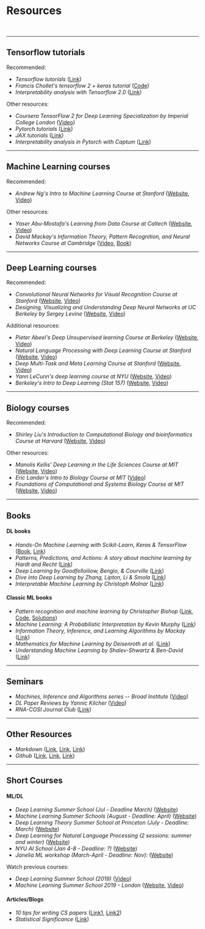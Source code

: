 # Resources
<br>

_____________________________________________________________
## Tensorflow tutorials

Recommended:
* _Tensorflow tutorials_ ([Link](https://www.tensorflow.org/tutorials))
* _Francis Chollet's tensorflow 2 + keras tutorial_ 
([Code](https://colab.research.google.com/drive/1UCJt8EYjlzCs1H1d1X0iDGYJsHKwu-NO?usp=sharing)) 
* _Interpretability analysis with Tensorflow 2.0_ ([Link](https://www.sicara.ai/blog/2019-08-28-interpretability-deep-learning-tensorflow))


Other resources:
* _Coursera TensorFlow 2 for Deep Learning Specialization by Imperial College London_ 
([Video](https://www.coursera.org/specializations/tensorflow2-deeplearning#courses)) 
* _Pytorch tutorials_ ([Link](https://pytorch.org/tutorials))
* _JAX tutorials_ ([Link](https://jax.readthedocs.io/en/latest))
* _Interpretability analysis in Pytorch with Captum_ ([Link](https://captum.ai/tutorials/))


_____________________________________________________________
## Machine Learning courses

Recommended:
* _Andrew Ng's Intro to Machine Learning Course at Stanford_ 
([Website](http://cs229.stanford.edu/), 
[Video](https://www.youtube.com/playlist?list=PLoROMvodv4rMiGQp3WXShtMGgzqpfVfbU)) 

Other resources:
* _Yaser Abu-Mostafa's Learning from Data Course at Caltech_ 
([Website](http://work.caltech.edu/lectures.html), 
[Video](https://www.youtube.com/playlist?list=PLD63A284B7615313A)) 
* _David Mackay's Information Theory, Pattern Recognition, and Neural Networks Course at Cambridge_ 
([Video](http://videolectures.net/course_information_theory_pattern_recognition/), 
[Book](http://www.inference.org.uk/mackay/itila/)) 

_____________________________________________________________
## Deep Learning courses

Recommended:
* _Convolutional Neural Networks for Visual Recognition Course at Stanford_ 
([Website](http://cs231n.github.io/), 
[Video](https://www.youtube.com/playlist?list=PL3FW7Lu3i5JvHM8ljYj-zLfQRF3EO8sYv)) 
* _Designing, Visualizing and Understanding Deep Neural Networks at UC Berkeley by Sergey Levine_
([Website](https://bcourses.berkeley.edu/courses/1453965), 
[Video](https://www.youtube.com/playlist?list=PL_iWQOsE6TfVmKkQHucjPAoRtIJYt8a5A)) 


Additional resources:
* _Pieter Abeel's Deep Unsupervised learning Course at Berkeley_ 
([Website](https://sites.google.com/view/berkeley-cs294-158-sp19/home), 
[Video](https://www.youtube.com/channel/UCf4SX8kAZM_oGcZjMREsU9w/videos)) 
* _Natural Language Processing with Deep Learning Course at Stanford_
([Website](http://web.stanford.edu/class/cs224n/), 
[Video](https://www.youtube.com/playlist?list=PLoROMvodv4rOhcuXMZkNm7j3fVwBBY42z)) 
* _Deep Multi-Task and Meta Learning Course at Stanford_
([Website](https://cs330.stanford.edu/), 
[Video](https://www.youtube.com/playlist?list=PLoROMvodv4rMC6zfYmnD7UG3LVvwaITY5)) 
* _Yann LeCunn's deep learning course at NYU_
([Website](https://atcold.github.io/pytorch-Deep-Learning/), [Video](http://bit.ly/pDL-YouTube)) 
* _Berkeley's Intro to Deep Learning (Stat 157)_
([Website](https://courses.d2l.ai/berkeley-stat-157/index.html), [Video](https://www.youtube.com/playlist?list=PLZSO_6-bSqHQHBCoGaObUljoXAyyqhpFW)) 


_____________________________________________________________
## Biology courses

Recommended:
* _Shirley Liu's Introduction to Computational Biology and bioinformatics Course at Harvard_
([Website](https://liulab-dfci.github.io/bioinfo-combio/), [Video](https://www.youtube.com/playlist?list=PLeB-Dlq-v6taAXK6ZCGfqImrNWJzFt3p3)) 


Other resources:
* _Manolis Kellis' Deep Learning in the Life Sciences Course at MIT_
([Website](https://mit6874.github.io/), 
[Video](https://www.youtube.com/playlist?list=PLypiXJdtIca5ElZMWHl4HMeyle2AzUgVB)) 
* _Eric Lander's Intro to Biology Course at MIT_
([Video](https://www.edx.org/course/introduction-to-biology-the-secret-of-life-3)) 
* _Foundations of Computational and Systems Biology Course at MIT_
([Website](https://ocw.mit.edu/courses/biology/7-91j-foundations-of-computational-and-systems-biology-spring-2014/), 
[Video](https://www.youtube.com/playlist?list=PLUl4u3cNGP63uK-oWiLgO7LLJV6ZCWXac)) 



________________________________________________________________________________________
## Books

#### DL books
* _Hands-On Machine Learning with Scikit-Learn, Keras & TensorFlow_ ([Book](https://www.amazon.com/Hands-Machine-Learning-Scikit-Learn-TensorFlow/dp/1492032646), [Link](https://github.com/ageron/handson-ml2))
* _Patterns, Predictions, and Actions: A story about machine learning by Hardt and Recht_ ([Link](https://mlstory.org/pdf/patterns.pdf))
* _Deep Learning by Goodfelloiiiow, Bengio, & Courville_ ([Link](https://www.deeplearningbook.org/))
* _Dive into Deep Learning by Zhang, Lipton, Li & Smola_ ([Link](https://d2l.ai/chapter_introduction/index.html))
* _Interpretable Machine Learning by Christoph Molnar_ ([Link](https://christophm.github.io/interpretable-ml-book/))

#### Classic ML books
* _Pattern recognition and machine learning by Christopher Bishop_ ([Link](https://www.dropbox.com/s/7o08dn8gtdoj0em/Bishop-Pattern-Recognition-and-Machine-Learning-2006.pdf?dl=0), [Code](https://github.com/ctgk/PRML), [Solutions](https://www.dropbox.com/s/rl5m2mk3mfc5fgh/Bishop--Pattern%20recognition%20and%20Machine%20learning%20solutions.pdf.pdf?dl=0))
* _Machine Learning: A Probabilistic Interpretation by Kevin Murphy_ ([Link](https://www.dropbox.com/s/ejg02cej400zb1f/ML%20Machine%20Learning-A%20Probabilistic%20Perspective.pdf?dl=0))
* _Information Theory, Inference, and Learning Algorithms by Mackay_ ([Link](https://www.dropbox.com/s/fdt02bg7mqx4b2a/Information%20Theory%20Inference%20and%20Learning%20Algorithms%20by%20MacKay.pdf?dl=0))
* _Mathematics for Machine Learning by Deisenroth et al._ ([Link](https://www.dropbox.com/s/xnsndlm14hxis0w/Mathematics%20for%20machine%20learning.pdf?dl=0))
* _Understanding Machine Learning by Shalev-Shwartz & Ben-David_ ([Link](https://www.cs.huji.ac.il/~shais/UnderstandingMachineLearning/toc.html))


_____________________________________________________________
## Seminars

* _Machines, Inference and Algorithms series -- Broad Institute_
([Video](https://www.youtube.com/playlist?list=PLlMMtlgw6qNjROoMNTBQjAcdx53kV50cS)) 
* _DL Paper Reviews by Yannic Kilcher_
([Video](https://www.youtube.com/c/YannicKilcher/videos)) 
* _RNA-COSI Journal Club_ ([Link](https://irnacosi.org/journal-club/))

_____________________________________________________________
## Other Resources

* _Markdown_ ([Link](https://guides.github.com/features/mastering-markdown/), 
     [Link](https://help.github.com/en/articles/basic-writing-and-formatting-syntax), 
	[Link](https://help.github.com/en/articles/working-with-advanced-formatting))
* _Github_ ([Link](https://education.github.com/git-cheat-sheet-education.pdf), 
	[Link](http://try.github.io/), 
	[Link](https://github.github.com/training-kit/downloads/github-git-cheat-sheet.pdf))




________________________________________________________________________________________
## Short Courses

#### ML/DL
* _Deep Learning Summer School (Jul - Deadline March)_
([Website](https://dlrlsummerschool.ca/))
* _Machine Learning Summer Schools (August - Deadline: April)_
([Website](http://mlss.cc/)) 
* _Deep Learning Theory Summer School at Princeton (July - Deadline: March)_
([Website](https://deep-learning-summer-school.princeton.edu/#Apply)) 
* _Deep Learning for Natural Language Processing (2 sessions: summer and winter)_
([Website](http://ixa2.si.ehu.eus/deep_learning_seminar/)) 
* _NYU AI School (Jan 4-8 - Deadline: ?)_
([Website](https://nyu-mll.github.io/nyu-ai-school-2021/)) 
* _Janelia ML workshop (March-April - Deadline: Nov):_
([Website](https://www.janelia.org/you-janelia/conferences/workshop-listings)) 


Watch previous courses:
* _Deep Learning Summer School (2019)_
([Video](http://videolectures.net/DLRLsummerschool2018_toronto/)) 
* _Machine Learning Summer School 2019 - London_
([Website](https://sites.google.com/view/mlss-2019/home?authuser=0), 
[Video](https://sites.google.com/view/mlss-2019/lectures-and-tutorials?authuser=0)) 


#### Articles/Blogs
* _10 tips for writing CS papers_ ([Link1](http://www.nowozin.net/sebastian/blog/ten-tips-for-writing-cs-papers-part-1.html), [Link2](http://www.nowozin.net/sebastian/blog/ten-tips-for-writing-cs-papers-part-2.html))
* _Statistical Significance_ ([Link](https://www.annualreviews.org/doi/abs/10.1146/annurev-statistics-031219-041051?journalCode=statistics))


<br>
<br>
<br>
<br>
<br>
<br>
